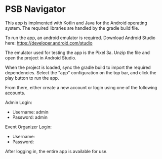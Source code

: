 # PSB Navigator

This app is implmented with Kotlin and Java for the Android operating system.
The required libraries are handled by the gradle build file.

To run the app, an android emulator is required.
Download Android Studio here: https://developer.android.com/studio

The emulator used for testing the app is the Pixel 3a.
Unzip the file and open the project in Android Studio.

When the project is loaded, sync the gradle build to import the required dependencies.
Select the "app" configuration on the top bar, and click the play button to run the app.

From there, either create a new account or login using one of the following accounts.

Admin Login:
* Username: admin
* Password: admin

Event Organizer Login:
* Username:
* Password:

After logging in, the entire app is available for use.
